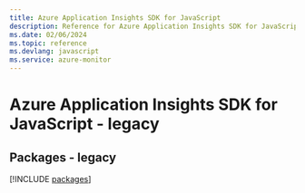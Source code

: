 ```yaml
---
title: Azure Application Insights SDK for JavaScript
description: Reference for Azure Application Insights SDK for JavaScript
ms.date: 02/06/2024
ms.topic: reference
ms.devlang: javascript
ms.service: azure-monitor
---
```

# Azure Application Insights SDK for JavaScript - legacy
## Packages - legacy
[!INCLUDE [packages](application-insights-index.md)]